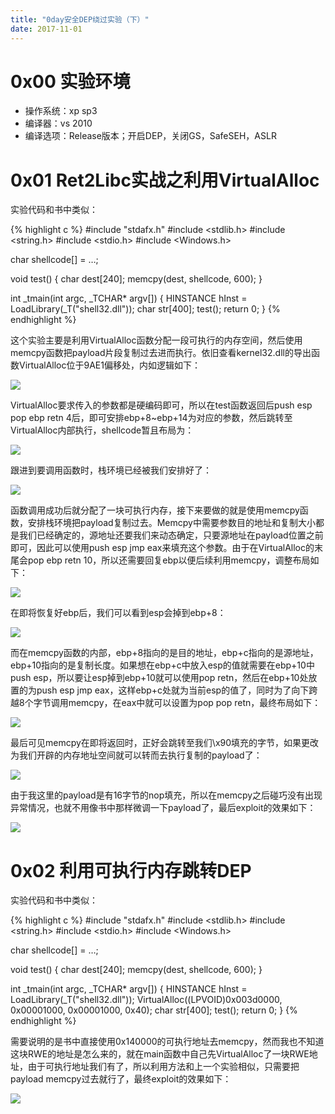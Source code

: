 ```yaml
---
title: "0day安全DEP绕过实验（下）"
date: 2017-11-01
---
```


# 0x00 实验环境

* 操作系统：xp sp3
* 编译器：vs 2010
* 编译选项：Release版本；开启DEP，关闭GS，SafeSEH，ASLR

# 0x01 Ret2Libc实战之利用VirtualAlloc

实验代码和书中类似：

{% highlight c %}
#include "stdafx.h"
#include <stdlib.h>
#include <string.h>
#include <stdio.h>
#include <Windows.h>

char shellcode[] = …;

void test()
{
	char dest[240];
	memcpy(dest, shellcode, 600);
}


int _tmain(int argc, _TCHAR* argv[])
{
	HINSTANCE hInst = LoadLibrary(_T("shell32.dll"));
	char str[400];
	test();
	return 0;
}
{% endhighlight %}

这个实验主要是利用VirtualAlloc函数分配一段可执行的内存空间，然后使用memcpy函数把payload片段复制过去进而执行。依旧查看kernel32.dll的导出函数VirtualAlloc位于9AE1偏移处，内如逻辑如下：

![][1]

VirtualAlloc要求传入的参数都是硬编码即可，所以在test函数返回后push esp pop ebp retn 4后，即可安排ebp+8~ebp+14为对应的参数，然后跳转至VirtualAlloc内部执行，shellcode暂且布局为：

![][2]

跟进到要调用函数时，栈环境已经被我们安排好了：

![][3]

函数调用成功后就分配了一块可执行内存，接下来要做的就是使用memcpy函数，安排栈环境把payload复制过去。Memcpy中需要参数目的地址和复制大小都是我们已经确定的，源地址还要我们来动态确定，只要源地址在payload位置之前即可，因此可以使用push esp jmp eax来填充这个参数。由于在VirtualAlloc的末尾会pop ebp retn 10，所以还需要回复ebp以便后续利用memcpy，调整布局如下：

![][4]

在即将恢复好ebp后，我们可以看到esp会掉到ebp+8：

![][5]

而在memcpy函数的内部，ebp+8指向的是目的地址，ebp+c指向的是源地址，ebp+10指向的是复制长度。如果想在ebp+c中放入esp的值就需要在ebp+10中push esp，所以要让esp掉到ebp+10就可以使用pop retn，然后在ebp+10处放置的为push esp jmp eax，这样ebp+c处就为当前esp的值了，同时为了向下跨越8个字节调用memcpy，在eax中就可以设置为pop pop retn，最终布局如下：

![][6]

最后可见memcpy在即将返回时，正好会跳转至我们\x90填充的字节，如果更改为我们开辟的内存地址空间就可以转而去执行复制的payload了：

![][7]

由于我这里的payload是有16字节的nop填充，所以在memcpy之后碰巧没有出现异常情况，也就不用像书中那样微调一下payload了，最后exploit的效果如下：

![][8]

# 0x02 利用可执行内存跳转DEP

实验代码和书中类似：

{% highlight c %}
#include "stdafx.h"
#include <stdlib.h>
#include <string.h>
#include <stdio.h>
#include <Windows.h>

char shellcode[] = …;

void test()
{
	char dest[240];
	memcpy(dest, shellcode, 600);
}


int _tmain(int argc, _TCHAR* argv[])
{
	HINSTANCE hInst = LoadLibrary(_T("shell32.dll"));
	VirtualAlloc((LPVOID)0x003d0000, 0x00001000, 0x00001000, 0x40);
	char str[400];
	test();
	return 0;
}
{% endhighlight %}

需要说明的是书中直接使用0x140000的可执行地址去memcpy，然而我也不知道这块RWE的地址是怎么来的，就在main函数中自己先VirtualAlloc了一块RWE地址，由于可执行地址我们有了，所以利用方法和上一个实验相似，只需要把payload memcpy过去就行了，最终exploit的效果如下：

![][9]

[1]: http://ojyzyrhpd.bkt.clouddn.com/20171101/1.png
[2]: http://ojyzyrhpd.bkt.clouddn.com/20171101/2.png
[3]: http://ojyzyrhpd.bkt.clouddn.com/20171101/3.png
[4]: http://ojyzyrhpd.bkt.clouddn.com/20171101/4.png
[5]: http://ojyzyrhpd.bkt.clouddn.com/20171101/5.png
[6]: http://ojyzyrhpd.bkt.clouddn.com/20171101/6.png
[7]: http://ojyzyrhpd.bkt.clouddn.com/20171101/7.png
[8]: http://ojyzyrhpd.bkt.clouddn.com/20171101/8.png
[9]: http://ojyzyrhpd.bkt.clouddn.com/20171101/9.png
